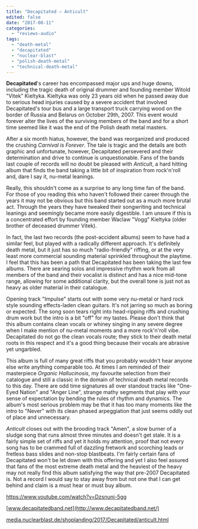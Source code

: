 ```yaml
---
title: "Decapitated – Anticult"
edited: false
date: "2017-08-11"
categories:
  - "reviews-audio"
tags:
  - "death-metal"
  - "decapitated"
  - "nuclear-blast"
  - "polish-death-metal"
  - "technical-death-metal"
---
```


**Decapitated**'s career has encompassed major ups and huge downs, including the tragic death of original drummer and founding member Witold "Vitek” Kieltyka. Kieltyka was only 23 years old when he passed away due to serious head injuries caused by a severe accident that involved Decapitated's tour bus and a large transport truck carrying wood on the border of Russia and Belarus on October 29th, 2007. This event would forever alter the lives of the surviving members of the band and for a short time seemed like it was the end of the Polish death metal masters.

After a six month hiatus, however, the band was reorganized and produced the crushing _Carnival is Forever_. The tale is tragic and the details are both graphic and unfortunate, however, Decapitated persevered and their determination and drive to continue is unquestionable. Fans of the bands last couple of records will no doubt be pleased with _Anticult_, a hard hitting album that finds the band taking a little bit of inspiration from rock'n'roll and, dare I say it, nu-metal leanings.

Really, this shouldn't come as a surprise to any long time fan of the band. For those of you reading this who haven't followed their career through the years it may not be obvious but this band started out as a much more brutal act. Through the years they have tweaked their songwriting and technical leanings and seemingly became more easily digestible. I am unsure if this is a concentrated effort by founding member Waclaw "Vogg" Kieltyka (older brother of deceased drummer Vitek).

In fact, the last two records (the post-accident albums) seem to have had a similar feel, but played with a radically different approach. It's definitely death metal, but it just has so much "radio-friendly" riffing, or at the very least more commercial sounding material sprinkled throughout the playtime. I feel that this has been a path that Decapitated has been taking the last few albums. There are searing solos and impressive rhythm work from all members of the band and their vocalist is distinct and has a nice mid-tone range, allowing for some additional clarity, but the overall tone is just not as heavy as older material in their catalogue.

Opening track "Impulse" starts out with some very nu-metal or hard rock style sounding effects-laden clean guitars. It's not jarring so much as boring or expected. The song soon tears right into head-ripping riffs and crushing drum work but the intro is a bit "off" for my tastes. Please don't think that this album contains clean vocals or whiney singing in any severe degree when I make mention of nu-metal moments and a more rock'n'roll vibe. Decapitated do not go the clean vocals route; they stick to their death metal roots in this respect and it's a good thing because their vocals are abrasive yet ungarbled.

This album is full of many great riffs that you probably wouldn't hear anyone else write anything comparable too. At times I am reminded of their masterpiece _Organic Hallucinosis_, my favourite selection from their catalogue and still a classic in the domain of technical death metal records to this day. There are odd time signatures all over standout tracks like "One-Eyed Nation" and "Anger Line", strange mathy segments that play with your sense of expectation by bending the rules of rhythm and dynamics. The album's most serious problem may be that it has too many moments like the intro to "Never" with its clean phased arpeggiation that just seems oddly out of place and unnecessary.

_Anticult_ closes out with the brooding track "Amen", a slow burner of a sludge song that runs almost three minutes and doesn't get stale. It is a fairly simple set of riffs and yet it holds my attention, proof that not every song has to be crammed full of dazzling fretwork and scorching leads or fretless bass slides and non-stop blastbeats. I'm fairly certain fans of Decapitated won't be let down with this offering and yet I also feel assured that fans of the most extreme death metal and the heaviest of the heavy may not really find this album satisfying the way that pre-2007 Decapitated is. Not a record I would say to stay away from but not one that I can get behind and claim is a must hear or must buy album.

https://www.youtube.com/watch?v=Dzsnunj-5gg

[www.decapitatedband.net](http://www.decapitatedband.net/)

[media.nuclearblast.de/shoplanding/2017/Decapitated/anticult.html](http://media.nuclearblast.de/shoplanding/2017/Decapitated/anticult.html)
